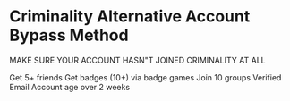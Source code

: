 # Criminality Alternative Account Bypass Method

MAKE SURE YOUR ACCOUNT HASN"T JOINED CRIMINALITY AT ALL

Get 5+ friends
Get badges (10+) via badge games
Join 10 groups
Verified Email
Account age over 2 weeks
